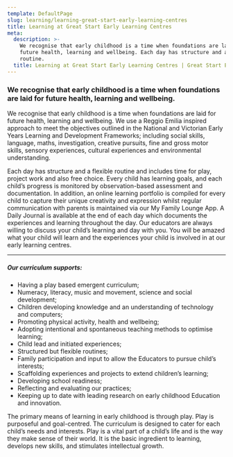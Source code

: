 ```yaml
---
template: DefaultPage
slug: learning/learning-great-start-early-learning-centres
title: Learning at Great Start Early Learning Centres
meta:
  description: >-
    We recognise that early childhood is a time when foundations are laid for
    future health, learning and wellbeing. Each day has structure and a flexible
    routine. 
  title: Learning at Great Start Early Learning Centres | Great Start ELC
---
```


### We recognise that early childhood is a time when foundations are laid for future health, learning and wellbeing.

We recognise that early childhood is a time when foundations are laid for future health, learning and wellbeing. We use a Reggio Emilia inspired approach to meet the objectives outlined in the National and Victorian Early Years Learning and Development Frameworks; including social skills, language, maths, investigation, creative pursuits, fine and gross motor skills, sensory experiences, cultural experiences and environmental understanding.

Each day has structure and a flexible routine and includes time for play, project work and also free choice. Every child has learning goals, and each child’s progress is monitored by observation-based assessment and documentation. In addition, an online learning portfolio is compiled for every child to capture their unique creativity and expression whilst regular communication with parents is maintained via our My Family Lounge App. A Daily Journal is available at the end of each day which documents the experiences and learning throughout the day. Our educators are always willing to discuss your child’s learning and day with you. You will be amazed what your child will learn and the experiences your child is involved in at our early learning centres.

---

##### **Our curriculum supports:**

- Having a play based emergent curriculum;
- Numeracy, literacy, music and movement, science and social development;
- Children developing knowledge and an understanding of technology and computers;
- Promoting physical activity, health and wellbeing;
- Adopting intentional and spontaneous teaching methods to optimise learning;
- Child lead and initiated experiences;
- Structured but flexible routines;
- Family participation and input to allow the Educators to pursue child’s interests;
- Scaffolding experiences and projects to extend children’s learning;
- Developing school readiness;
- Reflecting and evaluating our practices;
- Keeping up to date with leading research on early childhood Education and innovation.

The primary means of learning in early childhood is through play. Play is purposeful and goal-centred. The curriculum is designed to cater for each child’s needs and interests. Play is a vital part of a child’s life and is the way they make sense of their world. It is the basic ingredient to learning, develops new skills, and stimulates intellectual growth.
